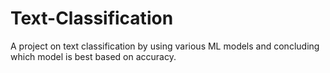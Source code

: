 # Text-Classification
A project on text classification by using various ML models and concluding which model is best based on accuracy. 
